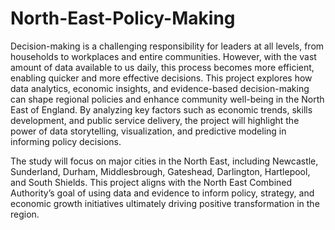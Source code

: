 # North-East-Policy-Making
Decision-making is a challenging responsibility for leaders at all levels, from households to workplaces and entire communities. However, with the vast amount of data available to us daily, this process becomes more efficient, enabling quicker and more effective decisions.
This project explores how data analytics, economic insights, and evidence-based decision-making can shape regional policies and enhance community well-being in the North East of England. By analyzing key factors such as economic trends, skills development, and public service delivery, the project will highlight the power of data storytelling, visualization, and predictive modeling in informing policy decisions.

The study will focus on major cities in the North East, including Newcastle, Sunderland, Durham, Middlesbrough, Gateshead, Darlington, Hartlepool, and South Shields.
This project aligns with the North East Combined Authority’s goal of using data and evidence to inform policy, strategy, and economic growth initiatives ultimately driving positive transformation in the region.
